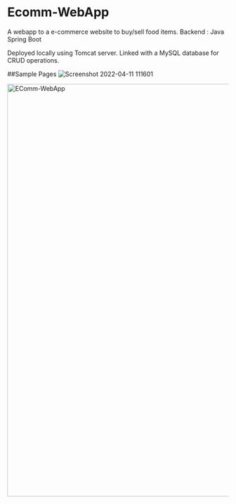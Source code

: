 # Ecomm-WebApp
A webapp to a e-commerce website to buy/sell food items. 
Backend : Java Spring Boot

Deployed locally using Tomcat server. 
Linked with a MySQL database for CRUD operations. 

##Sample Pages
![Screenshot 2022-04-11 111601](https://github.com/pavan-turlapati/Ecomm-WebApp/assets/45825805/c948fcd6-9ec9-4a0e-a3c3-0007d12a11da)


<img width="938" alt="EComm-WebApp" src="https://github.com/pavan-turlapati/Ecomm-WebApp/assets/45825805/b4ea7bff-5557-4c94-bf0c-62a623ebdf53">
